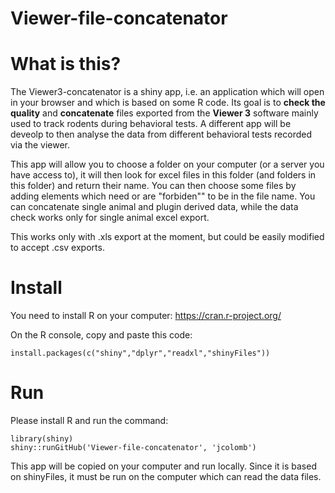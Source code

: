 # Viewer-file-concatenator
What is this?
===========

The Viewer3-concatenator is a shiny app, i.e. an application which will open in your browser and which is based on some R code. Its goal is to **check the quality** and **concatenate** files exported from the **Viewer 3** software mainly used to track rodents during behavioral tests. A different app will be deveolp to then analyse the data from different behavioral tests recorded via the viewer.

This app will allow you to choose a folder on your computer (or a server you have access to), it will then look for excel files in this folder (and folders in this folder) and return their name.
You can then choose some files by adding elements which need or are "forbiden"" to be in the file name. You can concatenate single animal and plugin derived data, while the data check works only for single animal excel export. 

This works only with .xls export at the moment, but could be easily modified to accept .csv exports.

Install
=======

You need to install R on your computer: https://cran.r-project.org/

On the R console, copy and paste this code:

    install.packages(c("shiny","dplyr","readxl","shinyFiles"))

Run
===

Please install R and run the command:

    library(shiny)
    shiny::runGitHub('Viewer-file-concatenator', 'jcolomb') 

This app will be copied on your computer and run locally. Since it is based on shinyFiles, it must be run on the computer which can read the data files.